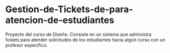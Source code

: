 # Gestion-de-Tickets-de-para-atencion-de-estudiantes
Proyecto del curso de Diseño. Consiste en un sistema que administra tickets para atender solicitudes de los estudiantes hacia algún curso con un profesor especifico.
